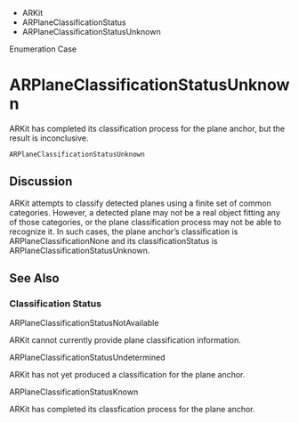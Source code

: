 

- ARKit
- ARPlaneClassificationStatus
-  ARPlaneClassificationStatusUnknown 

Enumeration Case

# ARPlaneClassificationStatusUnknown

ARKit has completed its classification process for the plane anchor, but the result is inconclusive.

``` source
ARPlaneClassificationStatusUnknown
```

## Discussion

ARKit attempts to classify detected planes using a finite set of common categories. However, a detected plane may not be a real object fitting any of those categories, or the plane classification process may not be able to recognize it. In such cases, the plane anchor’s classification is ARPlaneClassificationNone and its classificationStatus is ARPlaneClassificationStatusUnknown.

## See Also

### Classification Status

ARPlaneClassificationStatusNotAvailable

ARKit cannot currently provide plane classification information.

ARPlaneClassificationStatusUndetermined

ARKit has not yet produced a classification for the plane anchor.

ARPlaneClassificationStatusKnown

ARKit has completed its classfication process for the plane anchor.

